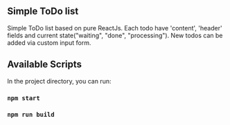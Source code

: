 ## Simple ToDo list

Simple ToDo list based on pure ReactJs. Each todo have 'content', 'header' fields and current state("waiting", "done", "processing"). New todos can be added via custom input form.

## Available Scripts

In the project directory, you can run:

### `npm start`

### `npm run build`

